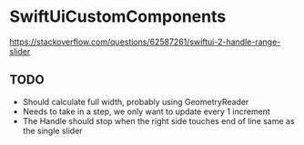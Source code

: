 # SwiftUiCustomComponents

https://stackoverflow.com/questions/62587261/swiftui-2-handle-range-slider

## TODO

* Should calculate full width, probably using GeometryReader
* Needs to take in a step, we only want to update every 1 increment
* The Handle should stop when the right side touches end of line same as the single slider